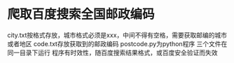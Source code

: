 # 爬取百度搜索全国邮政编码
city.txt按格式存放，城市格式必须是xxx，中间不得有空格，需要获取邮编的城市或者地区
code.txt存放获取到的邮政编码
postcode.py为python程序
三个文件在同一目录下运行
程序有时效性，随百度搜索结果格式，或百度安全验证而失效
